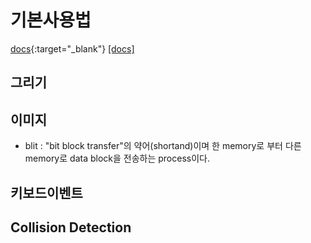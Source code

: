 
# 기본사용법
[docs](https://www.pygame.org/docs){:target="_blank"}
<a href="https://www.pygame.org/docs" onclick="return ! window.open(this.href);">[docs]</a>
## 그리기
## 이미지 
- blit : "bit block transfer"의 약어(shortand)이며 한 memory로 부터 다른 memory로 data block을 전송하는 process이다. 
## 키보드이벤트
## Collision Detection